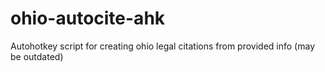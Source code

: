 # ohio-autocite-ahk
Autohotkey script for creating ohio legal citations from provided info (may be outdated)
